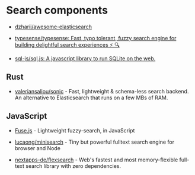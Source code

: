 # Search components

- [dzharii/awesome-elasticsearch](https://github.com/dzharii/awesome-elasticsearch)

- [typesense/typesense: Fast, typo tolerant, fuzzy search engine for building delightful search experiences ⚡ 🔍](https://github.com/typesense/typesense)

- [sql-js/sql.js: A javascript library to run SQLite on the web.](https://github.com/sql-js/sql.js/)

## Rust

- [valeriansaliou/sonic](https://github.com/valeriansaliou/sonic) - Fast, lightweight & schema-less search backend. An alternative to Elasticsearch that runs on a few MBs of RAM.

## JavaScript

- [Fuse.js](https://github.com/krisk/Fuse) - Lightweight fuzzy-search, in JavaScript

- [lucaong/minisearch](https://github.com/lucaong/minisearch) - Tiny but powerful fulltext search engine for browser and Node

- [nextapps-de/flexsearch](https://github.com/nextapps-de/flexsearch) - Web's fastest and most memory-flexible full-text search library with zero dependencies.
